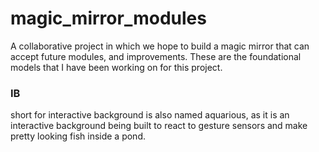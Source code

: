 # magic_mirror_modules

A collaborative project in which we hope to build a magic mirror that can accept future modules, and improvements.
These are the foundational models that I have been working on for this project.

### IB 
short for interactive background is also named aquarious, as it is an interactive background being built to react to gesture
sensors and make pretty looking fish inside a pond. 
